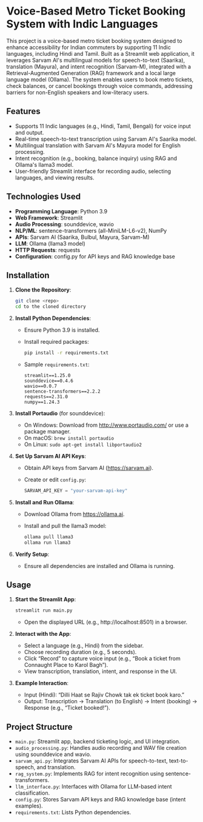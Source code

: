 # Voice-Based Metro Ticket Booking System with Indic Languages

This project is a voice-based metro ticket booking system designed to enhance accessibility for Indian commuters by supporting 11 Indic languages, including Hindi and Tamil. Built as a Streamlit web application, it leverages Sarvam AI's multilingual models for speech-to-text (Saarika), translation (Mayura), and intent recognition (Sarvam-M), integrated with a Retrieval-Augmented Generation (RAG) framework and a local large language model (Ollama). The system enables users to book metro tickets, check balances, or cancel bookings through voice commands, addressing barriers for non-English speakers and low-literacy users.

## Features

- Supports 11 Indic languages (e.g., Hindi, Tamil, Bengali) for voice input and output.
- Real-time speech-to-text transcription using Sarvam AI's Saarika model.
- Multilingual translation with Sarvam AI's Mayura model for English processing.
- Intent recognition (e.g., booking, balance inquiry) using RAG and Ollama's llama3 model.
- User-friendly Streamlit interface for recording audio, selecting languages, and viewing results.

## Technologies Used

- **Programming Language**: Python 3.9
- **Web Framework**: Streamlit
- **Audio Processing**: sounddevice, wavio
- **NLP/ML**: sentence-transformers (all-MiniLM-L6-v2), NumPy
- **APIs**: Sarvam AI (Saarika, Bulbul, Mayura, Sarvam-M)
- **LLM**: Ollama (llama3 model)
- **HTTP Requests**: requests
- **Configuration**: config.py for API keys and RAG knowledge base

## Installation

1. **Clone the Repository**:

   ```bash
   git clone <repo>
   cd to the cloned directory
   ```
2. **Install Python Dependencies**:
   - Ensure Python 3.9 is installed.
   - Install required packages:

     ```bash
     pip install -r requirements.txt
     ```
   - Sample `requirements.txt`:

     ```
     streamlit==1.25.0
     sounddevice==0.4.6
     wavio==0.0.7
     sentence-transformers==2.2.2
     requests==2.31.0
     numpy==1.24.3
     ```
3. **Install Portaudio** (for sounddevice):
   - On Windows: Download from http://www.portaudio.com/ or use a package manager.
   - On macOS: `brew install portaudio`
   - On Linux: `sudo apt-get install libportaudio2`
4. **Set Up Sarvam AI API Keys**:
   - Obtain API keys from Sarvam AI (https://sarvam.ai).
   - Create or edit `config.py`:

     ```python
     SARVAM_API_KEY = "your-sarvam-api-key"
     ```
5. **Install and Run Ollama**:
   - Download Ollama from https://ollama.ai.
   - Install and pull the llama3 model:

     ```bash
     ollama pull llama3
     ollama run llama3
     ```
6. **Verify Setup**:
   - Ensure all dependencies are installed and Ollama is running.

## Usage

1. **Start the Streamlit App**:

   ```bash
   streamlit run main.py
   ```
   - Open the displayed URL (e.g., http://localhost:8501) in a browser.
2. **Interact with the App**:
   - Select a language (e.g., Hindi) from the sidebar.
   - Choose recording duration (e.g., 5 seconds).
   - Click “Record” to capture voice input (e.g., “Book a ticket from Connaught Place to Karol Bagh”).
   - View transcription, translation, intent, and response in the UI.
3. **Example Interaction**:
   - Input (Hindi): “Dilli Haat se Rajiv Chowk tak ek ticket book karo.”
   - Output: Transcription → Translation (to English) → Intent (booking) → Response (e.g., “Ticket booked!”).

## Project Structure

- `main.py`: Streamlit app, backend ticketing logic, and UI integration.
- `audio_processing.py`: Handles audio recording and WAV file creation using sounddevice and wavio.
- `sarvam_api.py`: Integrates Sarvam AI APIs for speech-to-text, text-to-speech, and translation.
- `rag_system.py`: Implements RAG for intent recognition using sentence-transformers.
- `llm_interface.py`: Interfaces with Ollama for LLM-based intent classification.
- `config.py`: Stores Sarvam API keys and RAG knowledge base (intent examples).
- `requirements.txt`: Lists Python dependencies.
